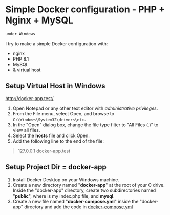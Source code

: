 # Simple Docker configuration - PHP + Nginx + MySQL
`under Windows`

I try to make a simple Docker configuration with:
* nginx
* PHP 8.1
* MySQL
*  &  virtual host

## Setup Virtual Host in Windows 
http://docker-app.test/

1. Open Notepad or any other text editor with _administrative privileges_.
2. From the File menu, select Open, and browse to `C:\Windows\System32\drivers\etc.`
4. In the "Open" dialog box, change the file type filter to "All Files (.)" to view all files.
5. Select the **hosts** file and click Open.
6. Add the following line to the end of the file:

>127.0.0.1	docker-app.test

## Setup Project Dir = docker-app 

1. Install Docker Desktop on your Windows machine.
2. Create a new directory named "**docker-app**" at the root of your C drive. Inside the "docker-app" directory, create two subdirectories named "**public**", where is my index.php file, and **mysql**.
3. Create a new file named "**docker-compose.yml**" inside the "docker-app" directory and add the code in [docker-compose.yml](docker-compose.yml)
  
